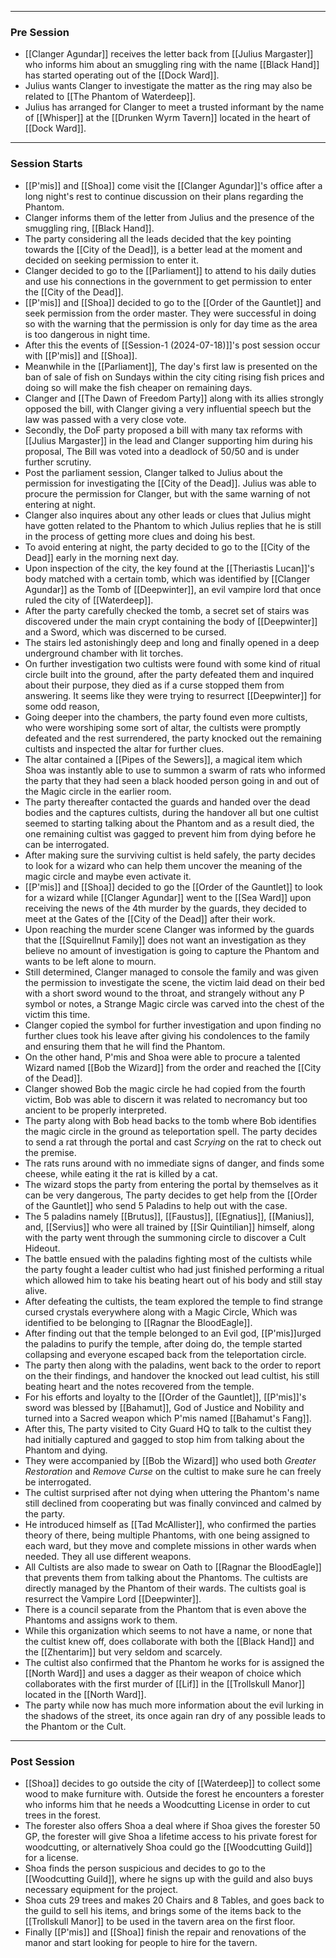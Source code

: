 ___
### Pre Session

- [[Clanger Agundar]] receives the letter back from [[Julius Margaster]] who informs him about an smuggling ring with the name [[Black Hand]] has started operating out of the [[Dock Ward]].
- Julius wants Clanger to investigate the matter as the ring may also be related to [[The Phantom of Waterdeep]].
- Julius has arranged for Clanger to meet a trusted informant by the name of [[Whisper]] at the [[Drunken Wyrm Tavern]] located in the heart of [[Dock Ward]].
___
### Session Starts

- [[P'mis]] and [[Shoa]] come visit the [[Clanger Agundar]]'s office after a long night's rest to continue discussion on their plans regarding the Phantom.
- Clanger informs them of the letter from Julius and the presence of the smuggling ring, [[Black Hand]].
- The party considering all the leads decided that the key pointing towards the [[City of the Dead]], is a better lead at the moment and decided on seeking permission to enter it.
- Clanger decided to go to the [[Parliament]] to attend to his daily duties and use his connections in the government to get permission to enter the [[City of the Dead]].
- [[P'mis]] and [[Shoa]] decided to go to the [[Order of the Gauntlet]] and seek permission from the order master. They were successful in doing so with the warning that the permission is only for day time as the area is too dangerous in night time.
- After this the events of [[Session-1 (2024-07-18)]]'s post session occur with [[P'mis]] and [[Shoa]].
- Meanwhile in the [[Parliament]], The day's first law is presented on the ban of sale of fish on Sundays within the city citing rising fish prices and doing so will make the fish cheaper on remaining days.
- Clanger and [[The Dawn of Freedom Party]] along with its allies strongly opposed the bill, with Clanger giving a very influential speech but the law was passed with a very close vote.
- Secondly, the DoF party proposed a bill with many tax reforms with [[Julius Margaster]] in the lead and Clanger supporting him during his proposal, The Bill was voted into a deadlock of 50/50 and is under further scrutiny.
- Post the parliament session, Clanger talked to Julius about the permission for investigating the [[City of the Dead]]. Julius was able to procure the permission for Clanger, but with the same warning of not entering at night.
- Clanger also inquires about any other leads or clues that Julius might have gotten related to the Phantom to which Julius replies that he is still in the process of getting more clues and doing his best.
- To avoid entering at night, the party decided to go to the [[City of the Dead]] early in the morning next day.
- Upon inspection of the city, the key found at the [[Theriastis Lucan]]'s body matched with a certain tomb, which was identified by [[Clanger Agundar]] as the Tomb of [[Deepwinter]], an evil vampire lord that once ruled the city of [[Waterdeep]].
- After the party carefully checked the tomb, a secret set of stairs was discovered under the main crypt containing the body of [[Deepwinter]] and a Sword, which was discerned to be cursed.
- The stairs led astonishingly deep and long and finally opened in a deep underground chamber with lit torches.
- On further investigation two cultists were found with some kind of ritual circle built into the ground, after the party defeated them and inquired about their purpose, they died as if a curse stopped them from answering. It seems like they were trying to resurrect [[Deepwinter]] for some odd reason,
- Going deeper into the chambers, the party found even more cultists, who were worshiping some sort of altar, the cultists were promptly defeated and the rest surrendered, the party knocked out the remaining cultists and inspected the altar for further clues.
- The altar contained a [[Pipes of the Sewers]], a magical item which Shoa was instantly able to use to summon a swarm of rats who informed the party that they had seen a black hooded person going in and out of the Magic circle in the earlier room.
- The party thereafter contacted the guards and handed over the dead bodies and the captures cultists, during the handover all but one cultist seemed to starting talking about the Phantom and as a result died, the one remaining cultist was gagged to prevent him from dying before he can be interrogated.
- After making sure the surviving cultist is held safely, the party decides to look for a wizard who can help them uncover the meaning of the magic circle and maybe even activate it.
- [[P'mis]] and [[Shoa]] decided to go the [[Order of the Gauntlet]] to look for a wizard while [[Clanger Agundar]] went to the [[Sea Ward]] upon receiving the news of the 4th murder by the guards, they decided to meet at the Gates of the [[City of the Dead]] after their work.
- Upon reaching the murder scene Clanger was informed by the guards that the [[Squirellnut Family]] does not want an investigation as they believe no amount of investigation is going to capture the Phantom and wants to be left alone to mourn.
- Still determined, Clanger managed to console the family and was given the permission to investigate the scene, the victim laid dead on their bed with a short sword wound to the throat, and strangely without any P symbol or notes, a Strange Magic circle was carved into the chest of the victim this time.
- Clanger copied the symbol for further investigation and upon finding no further clues took his leave after giving his condolences to the family and ensuring them that he will find the Phantom.
- On the other hand, P'mis and Shoa were able to procure a talented Wizard named [[Bob the Wizard]] from the order and reached the [[City of the Dead]].
- Clanger showed Bob the magic circle he had copied from the fourth victim, Bob was able to discern it was related to necromancy but too ancient to be properly interpreted.
- The party along with Bob head backs to the tomb where Bob identifies the magic circle in the ground as teleportation spell. The party decides to send a rat through the portal and cast *Scrying* on the rat to check out the premise.
- The rats runs around with no immediate signs of danger, and finds some cheese, while eating it the rat is killed by a cat.
- The wizard stops the party from entering the portal by themselves as it can be very dangerous, The party decides to get help from the  [[Order of the Gauntlet]] who send 5 Paladins to help out with the case.
- The 5 paladins namely [[Brutus]], [[Faustus]], [[Egnatius]], [[Manius]], and, [[Servius]] who were all trained by [[Sir Quintilian]] himself, along with the party went through the summoning circle to discover a Cult Hideout.
- The battle ensued with the paladins fighting most of the cultists while the party fought a leader cultist who had just finished performing a ritual which allowed him to take his beating heart out of his body and still stay alive.
- After defeating the cultists, the team explored the temple to find strange cursed crystals everywhere along with a Magic Circle, Which was identified to be belonging to [[Ragnar the BloodEagle]].
- After finding out that the temple belonged to an Evil god, [[P'mis]]urged the paladins to purify the temple, after doing do, the temple started collapsing and everyone escaped back from the teleportation circle.
- The party then along with the paladins, went back to the order to report on the their findings, and handover the knocked out lead cultist, his still beating heart and the notes recovered from the temple.
- For his efforts and loyalty to the [[Order of the Gauntlet]], [[P'mis]]'s sword was blessed by [[Bahamut]], God of Justice and Nobility and turned into a Sacred weapon which P'mis named [[Bahamut's Fang]].
- After this, The party visited to City Guard HQ to talk to the cultist they had initially captured and gagged to stop him from talking about the Phantom and dying.
- They were accompanied by [[Bob the Wizard]] who used both *Greater Restoration* and *Remove Curse* on the cultist to make sure he can freely be interrogated.
- The cultist surprised after not dying when uttering the Phantom's name still declined from cooperating but was finally convinced and calmed by the party.
- He introduced himself as [[Tad McAllister]], who confirmed the parties theory of there, being multiple Phantoms, with one being assigned to each ward, but they move and complete missions in other wards when needed. They all use different weapons.
- All Cultists are also made to swear on Oath to [[Ragnar the BloodEagle]] that prevents them from talking about the Phantoms. The cultists are directly managed by the Phantom of their wards. The cultists goal is resurrect the Vampire Lord [[Deepwinter]].
- There is a council separate from the Phantom that is even above the Phantoms and assigns work to them.
- While this organization which seems to not have a name, or none that the cultist knew off, does collaborate with both the [[Black Hand]] and the [[Zhentarim]] but very seldom and scarcely.
- The cultist also confirmed that the Phantom he works for is assigned the [[North Ward]] and uses a dagger as their weapon of choice which collaborates with the first murder of [[Lif]] in the [[Trollskull Manor]] located in the [[North Ward]].
- The party while now has much more information about the evil lurking in the shadows of the street, its once again ran dry of any possible leads to the Phantom or the Cult.
---
### Post Session

- [[Shoa]] decides to go outside the city of [[Waterdeep]] to collect some wood to make furniture with. Outside the forest he encounters a forester who informs him that he needs a Woodcutting License in order to cut trees in the forest.
- The forester also offers Shoa a deal where if Shoa gives the forester 50 GP, the forester will give Shoa a lifetime access to his private forest for woodcutting, or alternatively Shoa could go the [[Woodcutting Guild]] for a license.
- Shoa finds the person suspicious and decides to go to the [[Woodcutting Guild]], where he signs up with the guild and also buys necessary equipment for the project.
- Shoa cuts 29 trees and makes 20 Chairs and 8 Tables, and goes back to the guild to sell his items, and brings some of the items back to the [[Trollskull Manor]] to be used in the tavern area on the first floor.
- Finally [[P'mis]] and [[Shoa]] finish the repair and renovations of the manor and start looking for people to hire for the tavern.